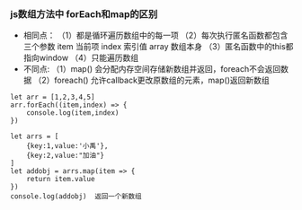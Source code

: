 ### js数组方法中 forEach和map的区别
* 相同点：
（1）都是循环遍历数组中的每一项
（2）每次执行匿名函数都包含三个参数 item 当前项 index 索引值  array 数组本身
（3）匿名函数中的this都指向window
（4）只能遍历数组
* 不同点:
（1）map() 会分配内存空间存储新数组并返回，foreach不会返回数据
（2）foreach()  允许callback更改原数组的元素，map()返回新数组

<!-- forEach -->
```
let arr = [1,2,3,4,5]
arr.forEach((item,index) => {
    console.log(item,index)
})
```
<!-- map -->
```
let arrs = [
    {key:1,value:'小禹'},
    {key:2,value:"加油"}
]
let addobj = arrs.map(item => {
    return item.value
})
console.log(addobj)  返回一个新数组
```